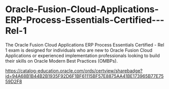 # Oracle-Fusion-Cloud-Applications-ERP-Process-Essentials-Certified---Rel-1
The Oracle Fusion Cloud Applications ERP Process Essentials Certified - Rel 1 exam is designed for individuals who are new to Oracle Fusion Cloud Applications or experienced implementation professionals looking to build their skills on Oracle Modern Best Practices (OMBPs).

https://catalog-education.oracle.com/ords/certview/sharebadge?id=94A68B1B44B2B1935F92D6F1BF61115BF57E8875AA41BE173965B77E7559D2F8
